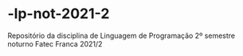 # -lp-not-2021-2
Repositório da disciplina de Linguagem de Programação 2º semestre noturno Fatec Franca 2021/2

